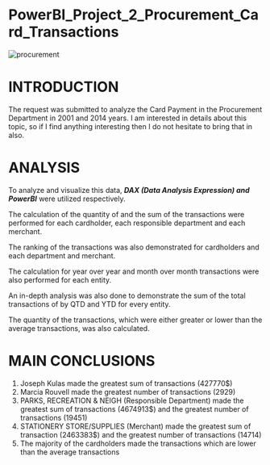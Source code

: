 # PowerBI_Project_2_Procurement_Card_Transactions
![procurement](https://github.com/Lunczer93/PowerBI_Project_2_Procurement_Card_Transactions/assets/65483365/b6a38386-7851-4655-80ed-aadb14857eb8)

# INTRODUCTION

The request was submitted to analyze the Card Payment in the Procurement Department in 2001 and 2014 years.
I am interested in details about this topic, so if I find anything interesting then I do not hesitate to bring that in also. 

# ANALYSIS

To analyze and visualize this data, ***DAX (Data Analysis Expression) and PowerBI*** were utilized respectively.

The calculation of the quantity of and the sum of the transactions were performed for each cardholder, each responsible department and each merchant.

The ranking of the transactions was also demonstrated for cardholders and each department and merchant. 

The calculation for year over year and month over month transactions were also performed for each entity.

An in-depth analysis was also done to demonstrate the sum of the total transactions of by QTD and YTD for every entity.

The quantity of the transactions, which were either greater or lower than the average transactions, was also calculated.



# MAIN CONCLUSIONS

1.	Joseph Kulas made the greatest sum of transactions (427770$)
2.	Marcia Rouvell made the greatest number of transactions (2929)
3.	PARKS, RECREATION & NEIGH (Responsible Department) made the greatest sum of transactions (4674913$) and the greatest number of transactions (19451)
4.	STATIONERY STORE/SUPPLIES (Merchant) made the greatest sum of transaction (2463383$) and the greatest number of transactions (14714)
5.	The majority of the cardholders made the transactions which are lower than the average transactions
